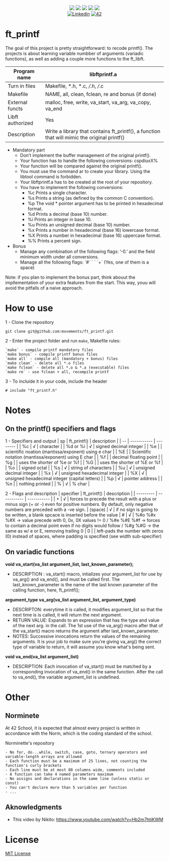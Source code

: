 <div align="center">
    <img src="https://img.shields.io/badge/status-finished-success?color=00ABAD&style=flat-square" />
    <img src="https://img.shields.io/badge/started-23%20%2F%2010%20%2F%202023-success?color=00ABAD&style=flat-square" />
    <img src="https://img.shields.io/badge/score-110%20%2F%20100-success?color=00ABAD&style=flat-square" />
    <img src="https://img.shields.io/github/languages/top/mxvements/ft_printf?color=00ABAD&style=flat-square" />
    <img src="https://img.shields.io/github/last-commit/mxvements/ft_printf?color=00ABAD&style=flat-square" />
    <br>
    <a href='https://www.linkedin.com/in/luciami' target="_blank"><img alt='Linkedin' src='https://img.shields.io/badge/LinkedIn-100000?style=flat-square&logo=Linkedin&logoColor=white&labelColor=1323233&color=323233'/></a>
    <a href='https://profile.intra.42.fr/users/luciama2' target="_blank"><img alt='42' src='https://img.shields.io/badge/Madrid-100000?style=flat-square&logo=42&logoColor=white&labelColor=323233&color=323233'/></a>
    <br>
</div>

# ft_printf
The goal of this project is pretty straightforward: to recode printf(). The projects is about learning variable numbber of arguments (variadic functions), as well as adding a couple more functions to the ft_libft.

| Program name | libftprintf.a |
| ----- | ------|
| Turn in files | Makefile, *.h, *.c, */*.h, */*.c |
| Makefile | NAME, all, clean, fclean, re and bonus (if done) |
| External functs | malloc, free, write, va_start, va_arg, va_copy, va_end |
| Libft authorized | Yes |
| Description | Write a library that contains ft_printf(), a function that will mimic the original printf() |

* Mandatory part
	-  Don’t implement the buffer management of the original printf().
	-  Your function has to handle the following conversions: cspdiuxX%
	-  Your function will be compared against the original printf().
	-  You must use the command ar to create your library. Using the libtool command is forbidden.
	-  Your libftprintf.a has to be created at the root of your repository.
	-  You have to implement the following conversions:
		-  %c Prints a single character.
		-  %s Prints a string (as defined by the common C convention).
		-  %p The void * pointer argument has to be printed in hexadecimal format.
		-  %d Prints a decimal (base 10) number.
		-  %i Prints an integer in base 10.
		-  %u Prints an unsigned decimal (base 10) number.
		-  %x Prints a number in hexadecimal (base 16) lowercase format.
		-  %X Prints a number in hexadecimal (base 16) uppercase format.
		-  %% Prints a percent sign.
* Bonus
	-  Manage any combination of the following flags: ’-0.’ and the field minimum width under all conversions.
	-  Manage all the following flags: ´#´ ´ ´ ´+´ (Yes, one of them is a space)

Note: if you plan to implement the bonus part, think abouut the impllementation of your extra features from the start. This way, youu will avoid the pitfalls of a naive approach.

# How to use
1 - Clone the repository
```
git clone git@github.com:mxvements/ft_printf.git 
```
2 - Enter the project folder and run `make`, Makefile rules:
```
`make` - compile printf mandatory files
`make bonus` - compile printf bonus files
`make all` - compile all (mandatory + bonus) files
`make clean` - delete all *.o files
`make fclean` - delete all *.o & *.a (executable) files
`make re` - use fclean + all, recompile printf
```
3 - To incluide it in your code, include the header
````
# include "ft_printf.h"
````
 # Notes
 ## On the printf() specifiers and flags
 1 - Specifiers and output
| sp | ft_printf() | description |
| -- | ----------- | -------- |
| %c |  √ | character | 
| %d or %i | √ | signed decimal integer | 
| %e |  | scientific noation (mantissa/exponent) using e char |
| %E |  | Scientific notation (mantissa/exponent) using E char | 
| %f |  | decimal floating point | 
| %g |  | uses the shorter of %e or %f | 
| %G |  | uses the shorter of %E or %f | 
| %o |  | signed octal | 
| %s | √ | string of characters | 
| %u | √ | unsigned decimal integer | 
| %x | √ | unsigned hexadecimal integer | 
| %X | √ | unsigned hexadecimal integer (capital letters) | 
| %p | √ | pointer address | 
| %n |  | nothing printed | 
| % | √ | % char | 
 
 2 - Flags and description
| specifier | ft_printf() | description |
| --------- | ----------- | ----------- |
| +	| √ |  forces to precede the result with a plus or minus sign (+ or -) even for positive numbers. By default, only negative numbers are preceded with a -ve sign.
| (space) | √ |  if no sign is going to be written, a blank spcace is inserted before the value
| # | √ |  %#o %#x %#X -> value precede with 0, 0x, 0X values != 0 / %#e %#E %#f -> forces to contain a decimal point even if no digits would follow / %#g %#G -> the same as w/ e or E, removing trailing 0
| 0 |  |  left-pads the number with zeros (0) instead of spaces, where padding is specified (see width sub-specifier)

## On variadic functions

**void	va_start(va_list argument_list, last_known_parameter);**

- DESCRIPTION
: va_start() macro, intializes your argument_list for use by va_arg() and va_end(), and must be called first. The last_known_parameter is the name of the last known parameter of the calling function, here, ft_printf();

**argument_type	va_arg(va_list argument_list, argument_type)**

- DESCRIPTON: everytime it is called, it modifies argument_list so that the next time is is called, it will return the next argument.
- RETURN VALUE: Expands to an expression that has the type and value of the next arg. in the call. The 1st use of the va_arg() macro after that of the va_start() macro returns the argument after last_known_parameter.
- NOTES: Successive invocations return the values of the remaining arguments. It is your job to make sure you're giving va_arg() the correct type of variable to return, it will assume you know what's being sent.

**void va_end(va_list argument_list)** 

- DESCRIPTION: Each invocation of va_start() must be matched by a corresponding invocation of va_end() in the same function. After the call to va_end(), the variable argument_list is undefined.

# Other

## Norminete
At 42 School, it is expected that almost every project is written in accordance with the Norm, which is the coding standard of the school.

<a href="https://github.com/42School/norminette">
<a>Norminette's repository</a>

```
- No for, do...while, switch, case, goto, ternary operators and variable-length arrays are allowed
- Each function must be a maximum of 25 lines, not counting the function's curly brackets
- Each line must be at most 80 columns wide, comments included
- A function can take 4 named parameters maximum
- No assigns and declarations in the same line (unless static or const)
- You can't declare more than 5 variables per function
- ...
```
## Aknowledgments
- This video by Nikito: https://www.youtube.com/watch?v=Hb2m7htiKWM

# License
[MIT License](https://github.com/mxvements/ft_license/blob/main/LICENSE.txt)
